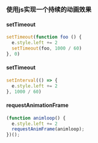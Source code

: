 ### 使用js实现一个持续的动画效果

#### setTimeout
```js
setTimeout(function foo () {
  e.style.left += 2
  setTimeout(foo, 1000 / 60)
}, 0)
```

#### setTimeout
```js
setInterval(() => {
  e.style.left += 2
}, 1000 / 60)
```

#### requestAnimationFrame
```js
(function animloop() {
  e.style.left += 2
  requestAnimFrame(animloop);
})();
```
